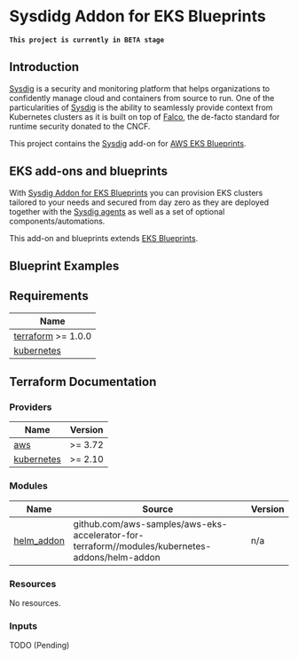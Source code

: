 # Sysdidg Addon for EKS Blueprints

**`This project is currently in BETA stage`**

## Introduction
[Sysdig](https://sysdig.com) is a security and monitoring platform that helps organizations to confidently manage cloud and containers from source to run. One of the particularities of [Sysdig](https://sysdig.com) is the ability to seamlessly provide context from Kubernetes clusters as it is built on top of [Falco](https://falco.org/), the de-facto standard for runtime security donated to the CNCF.

This project contains the [Sysdig](https://sysdig.com) add-on for [AWS EKS Blueprints](https://github.com/aws-ia/terraform-aws-eks-blueprints).

## EKS add-ons and blueprints

With [Sysdig Addon for EKS Blueprints](https://github.com/sysdiglabs/terraform-eksblueprints-sysdig-addon) you can provision EKS clusters tailored to your needs and secured from day zero as they are deployed together with the [Sysdig agents](https://docs.sysdig.com/en/docs/installation/sysdig-agent/) as well as a set of optional components/automations.

This add-on and blueprints extends [EKS Blueprints](https://github.com/aws-samples/aws-eks-accelerator-for-terraform).

## Blueprint Examples

## Requirements

| Name |
|------|
| <a name="requirement_terraform"></a> [terraform](#requirement\_terraform) >= 1.0.0 |
| <a name="requirement_kubernetes"></a> [kubernetes](#requirement\_kubernetes) |

## Terraform Documentation

<!--- BEGIN_TF_DOCS --->

### Providers

| Name | Version |
|------|---------|
| <a name="provider_aws"></a> [aws](#provider\_aws) | >= 3.72 |
| <a name="provider_kubernetes"></a> [kubernetes](#provider\_kubernetes) | >= 2.10 |

### Modules

| Name | Source | Version |
|------|--------|---------|
| <a name="module_helm_addon"></a> [helm\_addon](#module\_helm\_addon) | github.com/aws-samples/aws-eks-accelerator-for-terraform//modules/kubernetes-addons/helm-addon | n/a |

### Resources

No resources.

### Inputs

TODO (Pending)
<!--- END_TF_DOCS --->
